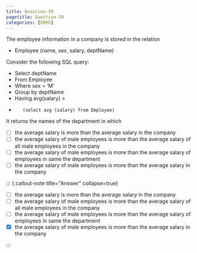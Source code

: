 ```yaml
---
title: Question-39
pagetitle: Question-39
categories: [DBMS]
---
```


The employee information in a company is stored in the relation

* Employee (name, sex, salary, deptName)

Consider the following SQL query:

* Select deptName  
*    From Employee  
*    Where sex \= ‘M’  
*    Group by deptName  
*    Having avg(salary) \>  
*        (select avg (salary) from Employee)

It returns the names of the department in which

- [ ] the average salary is more than the average salary in the company  
- [ ] the average salary of male employees is more than the average salary of all male employees in the company  
- [ ] the average salary of male employees is more than the average salary of employees in same the department  
- [ ] the average salary of male employees is more than the average salary in the company

::: {.callout-note title="Answer" collapse=true}

- [ ] the average salary is more than the average salary in the company  
- [ ] the average salary of male employees is more than the average salary of all male employees in the company  
- [ ] the average salary of male employees is more than the average salary of employees in same the department  
- [x] the average salary of male employees is more than the average salary in the company

:::


